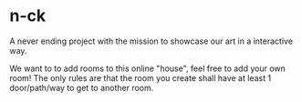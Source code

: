 # n-ck
A never ending project with the mission to showcase our art in a interactive way.

We want to to add rooms to this online "house", feel free to add your own room! The only rules are that the room you create shall have at least 1 door/path/way to get to another room.
